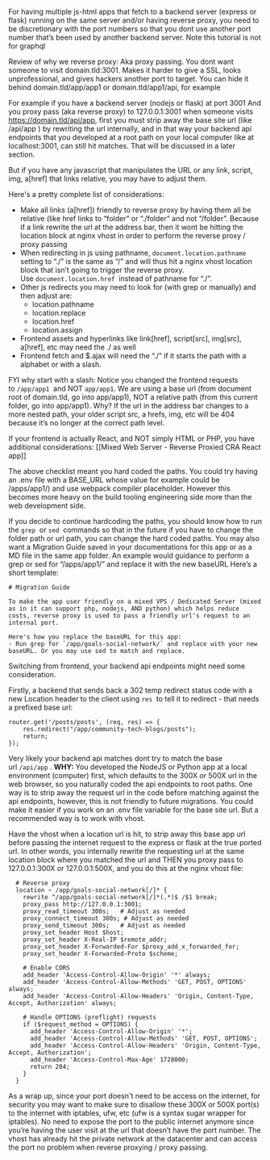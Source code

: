 For having multiple js-html apps that fetch to a backend server (express or flask) running on the same server and/or having reverse proxy, you need to be discretionary with the port numbers so that you dont use another port number that’s been used by another backend server. Note this tutorial is not for graphql

Review of why we reverse proxy: Aka proxy passing. You dont want someone to visit domain.tld:3001. Makes it harder to give a SSL, looks unprofessional, and gives hackers another port to target. You can hide it behind domain.tld/app/app1 or domain.tld/app1/api, for example

For example if you have a backend server (nodejs or flask) at port 3001 And you proxy pass (aka reverse proxy) to 127.0.0.1:3001 when someone visits https://domain.tld/api/app, first you must strip away the base site url (like /api/app ) by rewriting the url internally, and in that way your backend api endpoints that you developed at a root path on your local computer like at localhost:3001, can still hit matches. That will be discussed in a later section.

But if you have any javascript that manipulates the URL or any link, script, img, a[href] that links relative, you may have to adjust them.

Here's a pretty complete list of considerations:
- Make all links (a[href]) friendly to reverse proxy by having them all be relative (like href links to “folder” or “./folder” and not “/folder”. Because if a link rewrite the url at the address bar, then it wont be hitting the location block at nginx vhost in order to perform the reverse proxy / proxy passing
- When redirecting in js using pathname, `document.location.pathname`  setting to “./” is the same as “/” and will thus hit a nginx vhost location block that isn’t going to trigger the reverse proxy. Use `document.location.href`  instead of pathname for “./”.  
- Other js redirects you may need to look for (with grep or manually) and then adjust are:  
	- location.pathname  
	- location.replace  
	- location.href  
	- location.assign  
- Frontend assets and hyperlinks like link[href], script[src], img[src], a[href], etc may need the ./ as well  
- Frontend fetch and $.ajax will need the “./” if it starts the path with a alphabet or with a slash.

FYI why start with a slash: Notice you changed the frontend requests to `/app/app1`  and NOT `app/app1`. We are using a base url (from document root of domain.tld, go into app/app1), NOT a relative path (from this current folder, go into app/app1). Why? If the url in the address bar changes to a more nested path, your older script src, a hrefs, img, etc will be 404 because it’s no longer at the correct path level.

If your frontend is actually React, and NOT simply HTML or PHP, you have additional considerations: [[Mixed Web Server - Reverse Proxied CRA React app]]

The above checklist meant you hard coded the paths. You could try having an .env file with a BASE_URL whose value for example could be  /apps/app1/) and use webpack compiler placeholder. However this becomes more heavy on the build tooling engineering side more than the web development side.

If you decide to continue hardcoding the paths, you should know how to run the `grep`  or `sed`  commands so that in the future if you have to change the folder path or url path, you can change the hard coded paths. You may also want a Migration Guide saved in your documentations for this app or as a MD file in the same app folder. An example would guidance to perform a grep or sed for “/apps/app1/” and replace it with the new baseURL Here’s a short template:
```
# Migration Guide  
  
To make the app user friendly on a mixed VPS / Dedicated Server (mixed as in it can support php, nodejs, AND python) which helps reduce costs, reverse proxy is used to pass a friendly url's request to an internal port.  
  
Here's how you replace the baseURL for this app:  
- Run grep for `/app/goals-social-network/` and replace with your new baseURL. Or you may use sed to match and replace.
```

Switching from frontend, your backend api endpoints might need some consideration.

Firstly, a backend that sends back a 302 temp redirect status code with a new Location header to the client using `res`  to tell it to redirect - that needs a prefixed base url:
```
router.get('/posts/posts', (req, res) => {  
    res.redirect("/app/community-tech-blogs/posts");  
    return;  
});
```  

Very likely your backend api matches dont try to match the base url `/api/app` . **WHY:** You developed the NodeJS or Python app at a local environment (computer) first, which defaults to the 300X or 500X url in the web browser, so you naturally coded the api endpoints to root paths. One way is to strip away the request url in the code before matching against the api endpoints, however, this is not friendly to future migrations. You could make it easier if you work on an .env file variable for the base site url. But a recommended way is to work with vhost.

Have the vhost when a location url is hit, to strip away this base app url before passing the internet request to the express or flask at the true ported url. In other words, you internally rewrite the requesting url at the same location block where you matched the url and THEN you proxy pass to 127.0.0.1:300X or 127.0.0.1:500X, and you do this at the nginx vhost file:

```
  # Reverse proxy  
  location ~ /app/goals-social-network[/]* {  
    rewrite ^/app/goals-social-network[/]*(.*)$ /$1 break;  
    proxy_pass http://127.0.0.1:3001;  
    proxy_read_timeout 300s;   # Adjust as needed  
    proxy_connect_timeout 300s; # Adjust as needed  
    proxy_send_timeout 300s;   # Adjust as needed  
    proxy_set_header Host $host;  
    proxy_set_header X-Real-IP $remote_addr;  
    proxy_set_header X-Forwarded-For $proxy_add_x_forwarded_for;  
    proxy_set_header X-Forwarded-Proto $scheme;  
  
    # Enable CORS  
    add_header 'Access-Control-Allow-Origin' '*' always;  
    add_header 'Access-Control-Allow-Methods' 'GET, POST, OPTIONS' always;  
    add_header 'Access-Control-Allow-Headers' 'Origin, Content-Type, Accept, Authorization' always;  
      
    # Handle OPTIONS (preflight) requests  
    if ($request_method = OPTIONS) {  
      add_header 'Access-Control-Allow-Origin' '*';  
      add_header 'Access-Control-Allow-Methods' 'GET, POST, OPTIONS';  
      add_header 'Access-Control-Allow-Headers' 'Origin, Content-Type, Accept, Authorization';  
      add_header 'Access-Control-Max-Age' 1728000;  
      return 204;  
    }  
  }
```

As a wrap up, since your port doesn't need to be access on the internet, for security you may want to make sure to disallow these 300X or 500X port(s) to the internet with iptables, ufw, etc (ufw is a syntax sugar wrapper for iptables). No need to expose the port to the public internet anymore since you’re having the user visit at the url that doesn’t have the port number. The vhost has already hit the private network at the datacenter and can access the port no problem when reverse proxying / proxy passing.